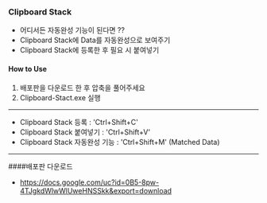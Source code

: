 ### Clipboard Stack

  - 어디서든 자동완성 기능이 된다면 ??
  - Clipboard Stack에 Data를 자동완성으로 보여주기
  - Clipboard Stack에 등록한 후 필요 시 붙여넣기 

#### How to Use
  1. 배포판을 다운로드 한 후 압축을 풀어주세요
  2. Clipboard-Stact.exe 실행
---
  - Clipboard Stack 등록 : 'Ctrl+Shift+C'
  - Clipboard Stack 붙여넣기 : 'Ctrl+Shift+V'
  - Clipboard Stack 자동완성 기능 : 'Ctrl+Shift+M' (Matched Data)
---

####배포판 다운로드
 - https://docs.google.com/uc?id=0B5-8pw-4TJgkdWlwWlUweHNSSkk&export=download
  
